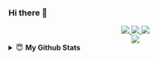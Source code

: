 ### Hi there 👋
<div align="center">
  <a href="mailto:haticeozdemir2711@gmail.com?body=Bonjour%20Muhammet">
    <img
      src="https://img.shields.io/badge/e‑mail-D14836.svg?style=for-the-badge&logo=GMail&logoColor=white"
    />
  </a>
  <a href="https://linkedin.com/in/haticeozdemir1">
    <img
      src="https://img.shields.io/badge/linkedin-E4405F.svg?style=for-the-badge&logo=linkedin&logoColor=white"
    />
  </a>
  <a href="https://twitter.com/hhaticeozdemir">
    <img
      src="https://img.shields.io/badge/twitter-1DA1F2.svg?style=for-the-badge&logo=twitter&logoColor=white"
    />
  </a>
  <br />
  <img src="https://komarev.com/ghpvc/?username=haticeozdemir" />
</div>
<details close>
  <summary>😇 <b>My Github Stats</b></summary>
  <br />
  <p align="center">
    <img height="140"
      src="https://github-readme-stats.vercel.app/api?username=haticeozdemir&show_icons=true&theme=dracula&bg_color=21262D&hide=prs,issues,contribs&hide_border=true"
    />
    <img height="140"
      src="https://github-readme-stats.vercel.app/api/top-langs/?username=haticeozdemir&layout=compact&theme=dracula&bg_color=21262D&hide_border=true"
    />
  </p>
</details>

<!--
**haticeozdemir/haticeozdemir** is a ✨ _special_ ✨ repository because its `README.md` (this file) appears on your GitHub profile.

Here are some ideas to get you started:

- 🔭 I’m currently working on ...
- 🌱 I’m currently learning ...
- 👯 I’m looking to collaborate on ...
- 🤔 I’m looking for help with ...
- 💬 Ask me about ...
- 📫 How to reach me: ...
- 😄 Pronouns: ...
- ⚡ Fun fact: ...
-->
